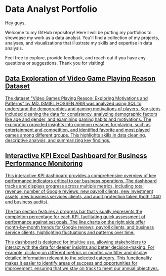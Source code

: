 # Data Analyst Portfolio

Hey guys,

Welcome to my GitHub repository! Here I will be putting my portfolios to showcase my work as a data analyst. You'll find a collection of my projects, analyses, and visualizations that illustrate my skills and expertise in data analysis.

Feel free to explore, provide feedback, and reach out if you have any questions or suggestions. Thank you for visiting!

## <a href="https://github.com/Harrenn/Portfolio/blob/main/Data%20Exploration%20of%20Video%20Game%20Playing%20Reason%20Dataset.ipynb">Data Exploration of Video Game Playing Reason Dataset

The dataset "Video Games Playing Reason: Exploring Motivations and Patterns" by MD. ISMIEL HOSSEN ABIR was analyzed using SQL to understand the demographics and gaming motivations of players. Key steps included cleaning the data for consistency, analyzing demographic factors like age and gender, and examining gaming habits and motivations. The exploration provided insights into common reasons for playing, such as entertainment and competition, and identified favorite and most played games among different groups. This highlights skills in data cleaning, descriptive analysis, and summarizing key findings.

## <a href="https://github.com/Harrenn/Portfolio/blob/main/Data%20Exploration%20of%20Video%20Game%20Playing%20Reason%20Dataset.ipynb">Interactive KPI Excel Dashboard for Business Performance Monitoring
 
This interactive KPI dashboard provides a comprehensive overview of key performance indicators critical to our business operations. The dashboard tracks and displays progress across multiple metrics, including total revenue, number of Google reviews, new payroll clients, new investment assets, new business services clients, and audit protection taken (both 1040 and business audits).

The top section features a progress bar that visually represents the completion percentage for each KPI, facilitating quick assessment of performance against set goals. The line charts on the right side offer month-by-month trends for Google reviews, payroll clients, and business service clients, highlighting fluctuations and patterns over time.

This dashboard is designed for intuitive use, allowing stakeholders to interact with the data for deeper insights and better decision-making. For example, clicking on different metrics or months can filter and display detailed information relevant to the selected category. This functionality makes it easier to identify areas of success and opportunities for improvement, ensuring that we stay on track to meet our annual objectives.
